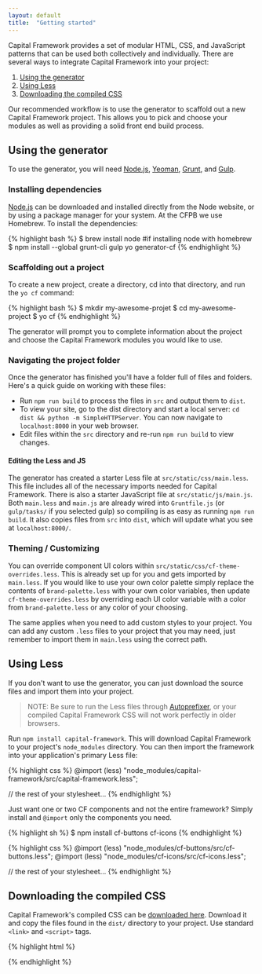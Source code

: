 ```yaml
---
layout: default
title:  "Getting started"
---
```


Capital Framework provides a set of modular HTML, CSS, and JavaScript patterns that can be used both collectively and individually.
There are several ways to integrate Capital Framework into your project:

1. [Using the generator](#using-the-generator)
1. [Using Less](#using-less)
1. [Downloading the compiled CSS](#downloading-the-compiled-css)

Our recommended workflow is to use the generator to scaffold out a new Capital Framework project.
This allows you to pick and choose your modules as well as providing a solid front end build process.

## Using the generator

To use the generator, you will need [Node.js](http://nodejs.org/), [Yeoman](http://yeoman.io/), [Grunt](http://gruntjs.com/), and [Gulp](http://gulpjs.com/).

### Installing dependencies

[Node.js](http://nodejs.org/) can be downloaded and installed directly from the Node website, or by using a package manager for your system. At the CFPB we use Homebrew. To install the dependencies:

{% highlight bash %}
$ brew install node #if installing node with homebrew
$ npm install --global grunt-cli gulp yo generator-cf
{% endhighlight %}

### Scaffolding out a project

To create a new project, create a directory, cd into that directory, and run the `yo cf` command:

{% highlight bash %}
$ mkdir my-awesome-projet
$ cd my-awesome-project
$ yo cf
{% endhighlight %}

The generator will prompt you to complete information about the project and choose the Capital Framework modules you would like to use.

### Navigating the project folder

Once the generator has finished you'll have a folder full of files and folders.
Here's a quick guide on working with these files:

- Run `npm run build` to process the files in `src` and output them to `dist`.
- To view your site, go to the dist directory and start a local server: `cd dist && python -m SimpleHTTPServer`. You can now navigate to `localhost:8000` in your web browser.
- Edit files within the `src` directory and re-run `npm run build` to view changes.

#### Editing the Less and JS

The generator has created a starter Less file at `src/static/css/main.less`.
This file includes all of the necessary imports needed for Capital Framework.
There is also a starter JavaScript file at `src/static/js/main.js`.
Both `main.less` and `main.js` are already wired into `Gruntfile.js` (or `gulp/tasks/`
if you selected gulp) so compiling is as easy as running `npm run build`. It also
copies files from `src` into `dist`, which will update what you see at `localhost:8000/`.

### Theming / Customizing

You can override component UI colors within `src/static/css/cf-theme-overrides.less`.
This is already set up for you and gets imported by `main.less`.
If you would like to use your own color palette simply replace the contents of
`brand-palette.less` with your own color variables,
then update `cf-theme-overrides.less` by overriding each UI color variable
with a color from `brand-palette.less` or any color of your choosing.

The same applies when you need to add custom styles to your project.
You can add any custom `.less` files to your project that you may need,
just remember to import them in `main.less` using the correct path.

## Using Less

If you don't want to use the generator,
you can just download the source files and import them into your project.

> NOTE: Be sure to run the Less files through
  [Autoprefixer](https://github.com/postcss/autoprefixer),
  or your compiled Capital Framework CSS will
  not work perfectly in older browsers.

Run `npm install capital-framework`. This will download Capital Framework to your
project's `node_modules` directory. You can then import the framework into
your application's primary Less file:

{% highlight css %}
@import (less) "node_modules/capital-framework/src/capital-framework.less";

// the rest of your stylesheet...
{% endhighlight %}

Just want one or two CF components and not the entire framework?
Simply install and `@import` only the components you need.

{% highlight sh %}
$ npm install cf-buttons cf-icons
{% endhighlight %}

{% highlight css %}
@import (less) "node_modules/cf-buttons/src/cf-buttons.less";
@import (less) "node_modules/cf-icons/src/cf-icons.less";

// the rest of your stylesheet...
{% endhighlight %}

## Downloading the compiled CSS

Capital Framework's compiled CSS can be <a class="cf-download" href="https://npmcdn.com/capital-framework/dist/">downloaded here</a>.
Download it and copy the files found in the `dist/` directory to your project.
Use standard `<link>` and `<script>` tags.

{% highlight html %}
<!DOCTYPE html>
<html>
<head>
    <title>My Awesome Project</title>
    <link rel="stylesheet" href="capital-framework.min.css">
</head>
<body>
    <!-- Your project's HTML goes here. -->
    <script src="capital-framework.min.js"></script>
</body>
</html>
{% endhighlight %}
